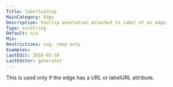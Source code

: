```yaml
---
Title: labeltooltip
MainCategory: Edge
Description: Tooltip annotation attached to label of an edge.
Type: escString
Default: n/a
Min: 
Restrictions: svg, cmap only
Examples: 
LastEdit: 2018-03-28
LastEditor: generator
---
```


This is used only if the edge has a URL or labelURL attribute.
